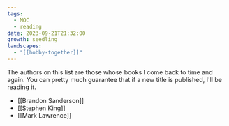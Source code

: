 ```yaml
---
tags:
  - MOC
  - reading
date: 2023-09-21T21:32:00
growth: seedling
landscapes:
  - "[[hobby-together]]"
---
```

The authors on this list are those whose books I come back to time and again. You can pretty much guarantee that if a new title is published, I'll be reading it.

- [[Brandon Sanderson]]
- [[Stephen King]]
- [[Mark Lawrence]]